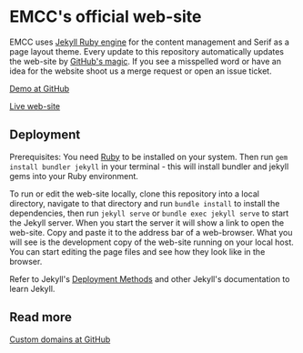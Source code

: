 # EMCC's official web-site

EMCC uses [Jekyll Ruby engine](https://jekyllrb.com/) for the content management and Serif as a page layout theme. Every update to this repository automatically updates the web-site by [GitHub's magic](https://pages.github.com/). If you see a misspelled word or have an idea for the website shoot us a merge request or open an issue ticket.

[Demo at GitHub](https://em-cc.github.io/)

[Live web-site](https://www.em-cc.org/)

## Deployment

Prerequisites: You need [Ruby](https://www.ruby-lang.org) to be installed on your system.
Then run `gem install bundler jekyll` in your terminal - this
will install bundler and jekyll gems into your Ruby environment.

To run or edit the web-site locally, clone this repository into a local directory, navigate to that directory and run `bundle install` to install the dependencies, then run `jekyll serve` or `bundle exec jekyll serve` to start the Jekyll server.
When you start the server it will show a link to open the web-site. Copy and paste it to the address bar of a web-browser.
What you will see is the development copy of the web-site running on your local host. You can start editing the page files
and see how they look like in the browser.

Refer to Jekyll's [Deployment Methods](https://jekyllrb.com/docs/deployment-methods/) and other Jekyll's documentation to learn Jekyll.

## Read more

[Custom domains at GitHub](https://help.github.com/en/github/working-with-github-pages/configuring-a-custom-domain-for-your-github-pages-site)

